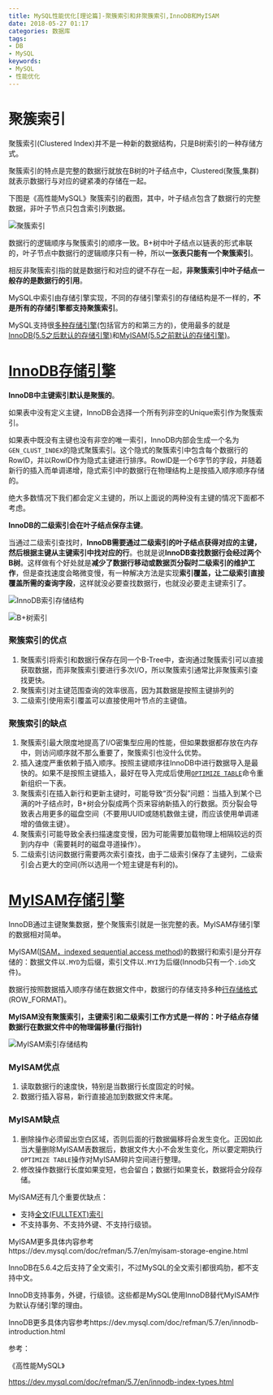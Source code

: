 ```yaml
---
title: MySQL性能优化[理论篇]-聚簇索引和非聚簇索引,InnoDB和MyISAM
date: 2018-05-27 01:17
categories: 数据库
tags: 
- DB
- MySQL
keywords:
- MySQL
- 性能优化
---
```


# 聚簇索引

聚簇索引(Clustered Index)并不是一种新的数据结构，只是B树索引的一种存储方式。

聚簇索引的特点是完整的数据行就放在B树的叶子结点中，Clustered(聚簇,集群)就表示数据行与对应的键紧凑的存储在一起。

下图是《高性能MySQL》聚簇索引的截图，其中，叶子结点包含了数据行的完整数据，非叶子节点只包含索引列数据。

![聚簇索引](http://tva1.sinaimg.cn/large/bda5cd74gy1frp2q4d6i3j21200r0jx5.jpg)

数据行的逻辑顺序与聚簇索引的顺序一致。B+树中叶子结点以链表的形式串联的，叶子节点中数据行的逻辑顺序只有一种，所以**一张表只能有一个聚簇索引**。

相反非聚簇索引指的就是数据行和对应的键不存在一起，**非聚簇索引中叶子结点一般存的是数据行的引用**。

MySQL中索引由存储引擎实现，不同的存储引擎索引的存储结构是不一样的，**不是所有的存储引擎都支持聚簇索引**。

MySQL支持很[多种存储引擎](https://en.wikipedia.org/wiki/Comparison_of_MySQL_database_engines)(包括官方的和第三方的)，使用最多的就是[InnoDB(5.5之后默认的存储引擎)](https://en.wikipedia.org/wiki/InnoDB)和[MyISAM(5.5之前默认的存储引擎)](https://en.wikipedia.org/wiki/MyISAM)。

# [InnoDB存储引擎](https://dev.mysql.com/doc/refman/5.7/en/innodb-index-types.html)

**InnoDB中主键索引默认是聚簇的**。

如果表中没有定义主键，InnoDB会选择一个所有列非空的Unique索引作为聚簇索引。

如果表中既没有主键也没有非空的唯一索引，InnoDB内部会生成一个名为`GEN_CLUST_INDEX`的隐式聚簇索引。这个隐式的聚簇索引中包含每个数据行的RowID，并以RowID作为隐式主键进行排序。RowID是一个6字节的字段，并随着新行的插入而单调递增，隐式索引中的数据行在物理结构上是按插入顺序顺序存储的。

绝大多数情况下我们都会定义主键的，所以上面说的两种没有主键的情况下面都不考虑。

**InnoDB的二级索引会在叶子结点保存主键**。

当通过二级索引查找时，**InnoDB需要通过二级索引的叶子结点获得对应的主键，然后根据主键从主键索引中找对应的行**。也就是说**InnoDB查找数据行会经过两个B树**。这样做有个好处就是**减少了数据行移动或数据页分裂时二级索引的维护工作**，但是查找速度会略微变慢，有一种解决方法是实现**索引覆盖，让二级索引直接覆盖所需的查询字段**，这样就没必要查找数据行，也就没必要走主键索引了。

![InnoDB索引存储结构](http://tva1.sinaimg.cn/large/bda5cd74gy1frp7kvqfwgj20lr09y76c.jpg)



![B+树索引](http://tva1.sinaimg.cn/large/bda5cd74ly1fyrfmroao8j20ry0k379y.jpg)

### 聚簇索引的优点

1. 聚簇索引将索引和数据行保存在同一个B-Tree中，查询通过聚簇索引可以直接获取数据，而非聚簇索引要进行多次I/O，所以聚簇索引通常比非聚簇索引查找更快。
2. 聚簇索引对主键范围查询的效率很高，因为其数据是按照主键排列的
3. 二级索引使用索引覆盖可以直接使用叶节点的主键值。

### 聚簇索引的缺点

1. 聚簇索引最大限度地提高了I/O密集型应用的性能，但如果数据都存放在内存中，则访问顺序就不那么重要了，聚簇索引也没什么优势。
2. 插入速度严重依赖于插入顺序。按照主键顺序往InnoDB中进行数据导入是最快的。如果不是按照主键插入，最好在导入完成后使用[`OPTIMIZE TABLE`](https://dev.mysql.com/doc/refman/5.7/en/optimize-table.html)命令重新组织一下表。
3. 聚簇索引在插入新行和更新主键时，可能导致“页分裂”问题：当插入到某个已满的叶子结点时，B+树会分裂成两个页来容纳新插入的行数据。页分裂会导致表占用更多的磁盘空间（不要用UUID或随机数做主键，而应该使用单调递增的值做主键）。
4. 聚簇索引可能导致全表扫描速度变慢，因为可能需要加载物理上相隔较远的页到内存中（需要耗时的磁盘寻道操作）。
5. 二级索引访问数据行需要两次索引查找，由于二级索引保存了主键列，二级索引会占更大的空间(所以选用一个短主键是有利的)。

# [MyISAM存储引擎](https://dev.mysql.com/doc/refman/5.7/en/myisam-storage-engine.html)

InnoDB通过主键聚集数据，整个聚簇索引就是一张完整的表。MyISAM存储引擎的数据相对简单。

MyISAM([ISAM，indexed sequential access method](https://en.wikipedia.org/wiki/ISAM))的数据行和索引是分开存储的：数据文件以`.MYD`为后缀，索引文件以`.MYI`为后缀(Innodb只有一个`.idb`文件)。

数据行按照数据插入顺序存储在数据文件中，数据行的存储支持多种[行存储格式](https://dev.mysql.com/doc/refman/5.7/en/myisam-table-formats.html)(ROW_FORMAT)。

**MyISAM没有聚簇索引，主键索引和二级索引工作方式是一样的：叶子结点存储数据行在数据文件中的物理偏移量(行指针)**

![MyISAM索引存储结构](http://tva1.sinaimg.cn/large/bda5cd74gy1frp7htdkc2j20fn0cxabx.jpg)

### MyISAM优点

1. 读取数据行的速度快，特别是当数据行长度固定的时候。
2. 数据行插入容易，新行直接追加到数据文件末尾。

### MyISAM缺点

1. 删除操作必须留出空白区域，否则后面的行数据偏移将会发生变化。正因如此当大量删除MyISAM表数据后，数据文件大小不会发生变化，所以要定期执行`OPTIMIZE TABLE`操作对MyISAM碎片空间进行整理。
2. 修改操作数据行长度如果变短，也会留白；数据行如果变长，数据将会分段存储。



MyISAM还有几个重要优缺点：

* 支持[全文(FULLTEXT)索引](https://en.wikipedia.org/wiki/Full-text_search)
* 不支持事务、不支持外键、不支持行级锁。

MyISAM更多具体内容参考https://dev.mysql.com/doc/refman/5.7/en/myisam-storage-engine.html

InnoDB在5.6.4之后支持了全文索引，不过MySQL的全文索引都很鸡肋，都不支持中文。

InnoDB支持事务，外键，行级锁。这些都是MySQL使用InnoDB替代MyISAM作为默认存储引擎的理由。

InnoDB更多具体内容参考https://dev.mysql.com/doc/refman/5.7/en/innodb-introduction.html



参考：

《高性能MySQL》

https://dev.mysql.com/doc/refman/5.7/en/innodb-index-types.html
